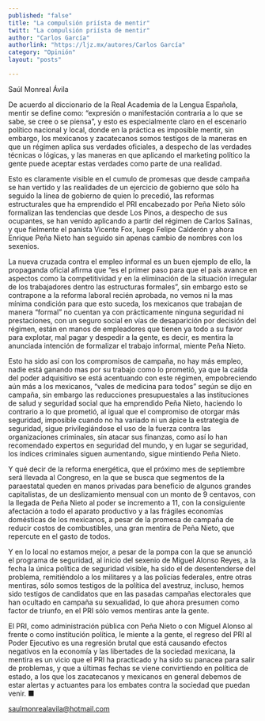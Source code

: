 ```yaml
---
published: "false"
title: "La compulsión priísta de mentir"
twitt: "La compulsión priísta de mentir"
author: "Carlos García"
authorlink: "https://ljz.mx/autores/Carlos García"
category: "Opinión"
layout: "posts"

---
```



Saúl Monreal Ávila

De acuerdo al diccionario de la Real Academia de la Lengua Española, mentir
se define como: “expresión o manifestación contraria a lo que se sabe, se
cree o se piensa”, y esto es especialmente claro en el escenario político
nacional y local, donde en la práctica es imposible mentir, sin embargo,
los mexicanos y zacatecanos somos testigos de la maneras en que un régimen
aplica sus verdades oficiales, a despecho de las verdades técnicas o
lógicas, y las maneras en que aplicando el marketing político la gente
puede aceptar estas verdades como parte de una realidad.

Esto es claramente visible en el cumulo de promesas que desde campaña se
han vertido y las realidades de un ejercicio de gobierno que sólo ha
seguido la línea de gobierno de quien lo precedió, las reformas
estructurales que ha emprendido el PRI encabezado por Peña Nieto sólo
formalizan las tendencias que desde Los Pinos, a despecho de sus ocupantes,
se han venido aplicando a partir del régimen de Carlos Salinas, y que
fielmente el panista Vicente Fox, luego Felipe Calderón y ahora Enrique
Peña Nieto han seguido sin apenas cambio de nombres con los sexenios.

La nueva cruzada contra el empleo informal es un buen ejemplo de ello, la
propaganda oficial afirma que “es el primer paso para que el país avance en
aspectos como la competitividad y en la eliminación de la situación
irregular de los trabajadores dentro las estructuras formales”, sin embargo
esto se contrapone a la reforma laboral recién aprobada, no vemos ni la mas
mínima condición para que esto suceda, los mexicanos que trabajan de manera
“formal” no cuentan ya con prácticamente ninguna seguridad ni prestaciones,
con un seguro social en vías de desaparición por decisión del régimen,
están en manos de empleadores que tienen ya todo a su favor para explotar,
mal pagar y despedir a la gente, es decir, es mentira la anunciada
intención de formalizar el trabajo informal, miente Peña Nieto.

Esto  ha sido así con los compromisos de campaña, no hay más empleo, nadie
está ganando mas por su trabajo como lo prometió, ya que la caída del poder
adquisitivo se está acentuando con este régimen, empobreciendo aún más a
los mexicanos, “vales de medicina para todos” según se dijo en campaña, sin
embargo las reducciones presupuestales a las instituciones de salud y
seguridad social que ha emprendido Peña Nieto, haciendo lo contrario a lo
que prometió, al igual que el compromiso de otorgar más seguridad,
imposible cuando no ha variado ni un ápice la estrategia de seguridad,
sigue privilegiándose el uso de la fuerza contra las organizaciones
criminales, sin atacar sus finanzas, como así lo han recomendado expertos
en seguridad del mundo, y en lugar se seguridad, los índices criminales
siguen aumentando, sigue mintiendo Peña Nieto.

Y qué decir de la reforma energética, que el próximo mes de septiembre será
llevada al Congreso, en la que se busca que segmentos de la paraestatal
queden en manos privadas para beneficio de algunos grandes capitalistas, de
un deslizamiento mensual con un monto de 9 centavos, con la llegada de Peña
Nieto al poder se incremento a 11, con la consiguiente afectación a todo el
aparato productivo y a las frágiles economías domésticas de los mexicanos,
a pesar de la promesa de campaña de reducir costos de combustibles, una
gran mentira de Peña Nieto, que repercute en el gasto de todos.

Y en lo local no estamos mejor, a pesar de la pompa con la que se anunció
el programa de seguridad, al inicio del sexenio de Miguel Alonso Reyes, a
la fecha la única política de seguridad visible, ha sido el de
desentenderse del problema, remitiéndolo a los militares y a las policías
federales, entre otras mentiras, sólo somos testigos de la política del
avestruz, incluso, hemos sido testigos de candidatos que en las pasadas
campañas electorales que han ocultado en campaña su sexualidad, lo que
ahora presumen como factor de triunfo, en el PRI sólo vemos mentiras ante
la gente.

El PRI, como administración pública con Peña Nieto o con Miguel Alonso al
frente o como institución política, le miente a la gente, el regreso del
PRI al Poder Ejecutivo es una regresión brutal que está causando efectos
negativos en la economía y las libertades de la sociedad mexicana, la
mentira es un vicio que el PRI ha practicado y ha sido su panacea para
salir de problemas, y que a últimas fechas se viene convirtiendo en
política de estado, a los que los zacatecanos y mexicanos en general
debemos de estar alertas y actuantes para los embates contra la sociedad
que puedan venir. ■

saulmonrealavila@hotmail.com

